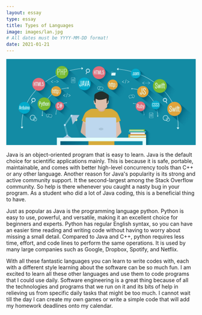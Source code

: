 ```yaml
---
layout: essay
type: essay
title: Types of Languages
image: images/lan.jpg
# All dates must be YYYY-MM-DD format!
date: 2021-01-21
---
```

<img class="ui medium left floated image" src="../images/lan.jpg">

Java is an object-oriented program that is easy to learn. Java is the default choice for scientific applications mainly. This is because it is safe, portable, maintainable, and comes with better high-level concurrency tools than C++ or any other language. Another reason for Java's popularity is its strong and active community support. It the second-largest among the Stack Overflow community. So help is there whenever you caught a nasty bug in your program. As a student who did a lot of Java coding, this is a beneficial thing to have. 

Just as popular as Java is the programming language python. Python is easy to use, powerful, and versatile, making it an excellent choice for beginners and experts. Python has regular English syntax, so you can have an easier time reading and writing code without having to worry about missing a small detail. Compared to Java and C++, python requires less time, effort, and code lines to perform the same operations. It is used by many large companies such as Google, Dropbox, Spotify, and Netflix.

With all these fantastic languages you can learn to write codes with, each with a different style learning about the software can be so much fun. I am excited to learn all these other languages and use them to code programs that I could use daily. Software engineering is a great thing because of all the technologies and programs that we run on it and its bits of help in relieving us from specific daily tasks that might be too much. I cannot wait till the day I can create my own games or write a simple code that will add my homework deadlines onto my calendar.

